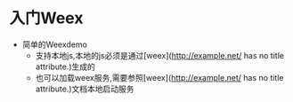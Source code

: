 # 入门Weex
* 简单的Weexdemo
	* 支持本地js,本地的js必须是通过[weex](http://example.net/ has no title attribute.)生成的
	* 也可以加载weex服务,需要参照[weex](http://example.net/ has no title attribute.)文档本地启动服务
